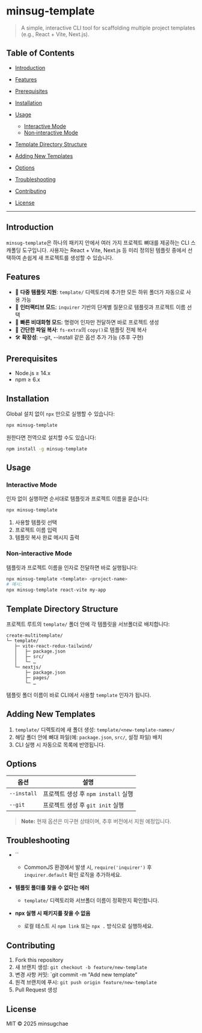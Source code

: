 # minsug-template

> A simple, interactive CLI tool for scaffolding multiple project templates (e.g., React + Vite, Next.js).

## Table of Contents

- [Introduction](#introduction)
- [Features](#features)
- [Prerequisites](#prerequisites)
- [Installation](#installation)
- [Usage](#usage)

  - [Interactive Mode](#interactive-mode)
  - [Non‑interactive Mode](#non‑interactive-mode)

- [Template Directory Structure](#template-directory-structure)
- [Adding New Templates](#adding-new-templates)
- [Options](#options)
- [Troubleshooting](#troubleshooting)
- [Contributing](#contributing)
- [License](#license)

---

## Introduction

`minsug-template`은 하나의 패키지 안에서 여러 가지 프로젝트 뼈대를 제공하는 CLI 스캐폴딩 도구입니다. 사용자는 React + Vite, Next.js 등 미리 정의된 템플릿 중에서 선택하여 손쉽게 새 프로젝트를 생성할 수 있습니다.

## Features

- 🎨 **다중 템플릿 지원**: `template/` 디렉토리에 추가한 모든 하위 폴더가 자동으로 사용 가능
- 🤖 **인터랙티브 모드**: `inquirer` 기반의 단계별 질문으로 템플릿과 프로젝트 이름 선택
- 🚀 **빠른 비대화형 모드**: 명령어 인자만 전달하면 바로 프로젝트 생성
- 📂 **간단한 파일 복사**: `fs-extra`의 `copy()`로 템플릿 전체 복사
- 🛠️ **확장성**: --git, --install 같은 옵션 추가 가능 (추후 구현)

## Prerequisites

- Node.js ≥ 14.x
- npm ≥ 6.x

## Installation

Global 설치 없이 `npx` 만으로 실행할 수 있습니다:

```bash
npx minsug-template
```

원한다면 전역으로 설치할 수도 있습니다:

```bash
npm install -g minsug-template
```

## Usage

### Interactive Mode

인자 없이 실행하면 순서대로 템플릿과 프로젝트 이름을 묻습니다:

```bash
npx minsug-template
```

1. 사용할 템플릿 선택
2. 프로젝트 이름 입력
3. 템플릿 복사 완료 메시지 출력

### Non‑interactive Mode

템플릿과 프로젝트 이름을 인자로 전달하면 바로 실행됩니다:

```bash
npx minsug-template <template> <project-name>
# 예시:
npx minsug-template react-vite my-app
```

## Template Directory Structure

프로젝트 루트의 `template/` 폴더 안에 각 템플릿을 서브폴더로 배치합니다:

```
create-multitemplate/
└─ template/
   ├─ vite-react-redux-tailwind/
   │   ├─ package.json
   │   ├─ src/
   │   └─ …
   └─ nextjs/
       ├─ package.json
       ├─ pages/
       └─ …
```

템플릿 폴더 이름이 바로 CLI에서 사용할 `template` 인자가 됩니다.

## Adding New Templates

1. `template/` 디렉토리에 새 폴더 생성: `template/<new-template-name>/`
2. 해당 폴더 안에 뼈대 파일(예: `package.json`, `src/`, 설정 파일) 배치
3. CLI 실행 시 자동으로 목록에 반영됩니다.

## Options

| 옵션        | 설명                                |
| ----------- | ----------------------------------- |
| `--install` | 프로젝트 생성 후 `npm install` 실행 |
| `--git`     | 프로젝트 생성 후 `git init` 실행    |

> **Note:** 현재 옵션은 미구현 상태이며, 추후 버전에서 지원 예정입니다.

## Troubleshooting

- \`\`

  - CommonJS 환경에서 발생 시, `require('inquirer')` 후 `inquirer.default` 확인 로직을 추가하세요.

- **템플릿 폴더를 찾을 수 없다는 에러**

  - `template/` 디렉토리와 서브폴더 이름이 정확한지 확인합니다.

- **npx 실행 시 패키지를 찾을 수 없음**

  - 로컬 테스트 시 `npm link` 또는 `npx .` 방식으로 실행하세요.

## Contributing

1. Fork this repository
2. 새 브랜치 생성: `git checkout -b feature/new-template`
3. 변경 사항 커밋: \`git commit -m "Add new template"
4. 원격 브랜치에 푸시: `git push origin feature/new-template`
5. Pull Request 생성

## License

MIT © 2025 minsugchae
